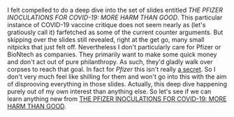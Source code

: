 I felt compelled to do a deep dive into the set of slides entitled _THE PFIZER
INOCULATIONS FOR COVID-19: MORE HARM THAN GOOD_. This particular instance of
COVID-19 vaccine critique does not seem nearly as (let's gratiously call it)
farfetched as some of the current counter arguments. But skipping over the
slides still revealed, right at the get go, many small nitpicks that just felt
off. Nevertheless I don't particularly care for Pfizer or BioNtech as
companies. They primarily want to make some quick money and don't act out of
pure philanthropy. As such, they'd gladly walk over corpses to reach that goal.
In fact for _Pfizer_ this isn't really [a
secret](https://en.wikipedia.org/wiki/Pfizer#Legal_issues). So I don't very
much feel like shilling for them and won't go into this with the aim of
disprooving everything in those slides. Actually, this deep dive happening
purely out of my own interest than anything else. So let's see if we can learn
anything new from [THE PFIZER INOCULATIONS FOR COVID-19: MORE HARM THAN
GOOD](https://www.skirsch.com/covid/MoreHarm.pdf).
